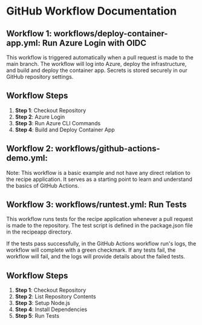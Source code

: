 # GitHub Workflow Documentation

## Workflow 1: workflows/deploy-container-app.yml: Run Azure Login with OIDC
This workflow is triggered automatically when a pull request is made to the main branch. The workflow will log into Azure, deploy the infrastructure, and build and deploy the container app.
Secrets is stored securely in our GitHub repository settings.

## Workflow Steps
1. **Step 1**: Checkout Repository
2. **Step 2**: Azure Login
3. **Step 3**: Run Azure CLI Commands
4. **Step 4**: Build and Deploy Container App

## Workflow 2: workflows/github-actions-demo.yml: 
Note: This workflow is a basic example and not have any direct relation to the recipe application. It serves as a starting point to learn and understand the basics of GitHub Actions.

## Workflow 3: workflows/runtest.yml: Run Tests
This workflow runs tests for the recipe application whenever a pull request is made to the repository.
The test script is defined in the package.json file in the recipeapp directory.

If the tests pass successfully, in the GitHub Actions workflow run's logs, the workflow will complete with a green checkmark. If any tests fail, the workflow will fail, and the logs will provide details about the failed tests.

## Workflow Steps
1. **Step 1**: Checkout Repository
2. **Step 2**: List Repository Contents
3. **Step 3**: Setup Node.js
4. **Step 4**: Install Dependencies
5. **Step 5**: Run Tests